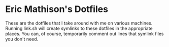 Eric Mathison's Dotfiles
========================

These are the dotfiles that I take around with me on various machines. Running
link.sh will create symlinks to these dotfiles in the appropriate places. You
can, of course, temporarily comment out lines that symlink files you don't need.
